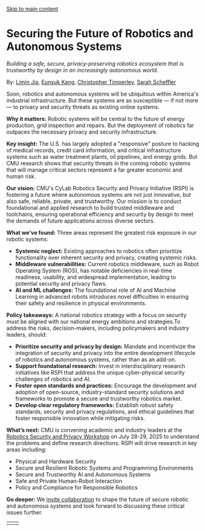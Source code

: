 [Skip to main content](https://www.cmu.edu/work-that-matters/energy-innovation/securing-future-robotics-and-autonomous-systems#main-content)

# Securing the Future of Robotics and Autonomous Systems

_Building a safe, secure, privacy-preserving robotics ecosystem that is trustworthy by design in an increasingly autonomous world._

By: [Limin Jia](https://www.cylab.cmu.edu/directory/bios/jia-limin.html), [Eunsuk Kang](https://www.cylab.cmu.edu/directory/bios/kang-eunsuk.html), [Christopher Timperley](https://www.cylab.cmu.edu/directory/bios/timperley-christopher.html), [Sarah Scheffler](https://www.cylab.cmu.edu/directory/bios/scheffler-sarah.html)

Soon, robotics and autonomous systems will be ubiquitous within America's industrial infrastructure. But these systems are as susceptible — if not more — to privacy and security threats as existing online systems.

**Why it matters:** Robotic systems will be central to the future of energy production, grid inspection and repairs. But the deployment of robotics far outpaces the necessary privacy and security infrastructure.

**Key insight:** The U.S. has largely adopted a "responsive" posture to hacking of medical records, credit card information, and critical infrastructure systems such as water treatment plants, oil pipelines, and energy grids. But CMU research shows that security threats in the coming robotic systems that will manage critical sectors represent a far greater economic and human risk.

**Our vision:** CMU's CyLab Robotics Security and Privacy Initiative (RSPI) is fostering a future where autonomous systems are not just innovative, but also safe, reliable, private, and trustworthy. Our mission is to conduct foundational and applied research to build trusted middleware and toolchains, ensuring operational efficiency and security by design to meet the demands of future applications across diverse sectors.

**What we’ve found:** Three areas represent the greatest risk exposure in our robotic systems:

- **Systemic neglect:** Existing approaches to robotics often prioritize functionality over inherent security and privacy, creating systemic risks.
- **Middleware vulnerabilities:** Current robotics middleware, such as Robot Operating System (ROS), has notable deficiencies in real-time readiness, usability, and widespread implementation, leading to potential security and privacy flaws.
- **AI and ML challenges:** The foundational role of AI and Machine Learning in advanced robots introduces novel difficulties in ensuring their safety and resilience in physical environments.

**Policy takeaways:** A national robotics strategy with a focus on security must be aligned with our national energy ambitions and strategies.To address the risks, decision-makers, including policymakers and industry leaders, should:

- **Prioritize security and privacy by design:** Mandate and incentivize the integration of security and privacy into the entire development lifecycle of robotics and autonomous systems, rather than as an add-on.
- **Support foundational research:** Invest in interdisciplinary research initiatives like RSPI that address the unique cyber-physical security challenges of robotics and AI.
- **Foster open standards and practices:** Encourage the development and adoption of open-source, industry-standard security solutions and frameworks to promote a secure and trustworthy robotics market.
- **Develop clear regulatory frameworks:** Establish robust safety standards, security and privacy regulations, and ethical guidelines that foster responsible innovation while mitigating risks.

**What’s next:** CMU is convening academic and industry leaders at the [Robotics Security and Privacy Workshop](https://www.cylab.cmu.edu/research/robotics-workshop/index.html) on July 28-29, 2025 to understand the problems and define research directions. RSPI will drive research in key areas including:

- Physical and Hardware Security
- Secure and Resilient Robotic Systems and Programming Environments
- Secure and Trustworthy AI and Autonomous Systems
- Safe and Private Human-Robot Interaction
- Policy and Compliance for Responsible Robotics

**Go deeper:** We [invite collaboration](mailto:partnerships@cylab.cmu.edu) to shape the future of secure robotic and autonomous systems and look forward to discussing these critical issues further.

|     |     |
| --- | --- |
|  |  |
